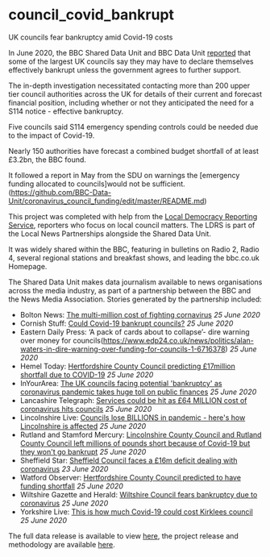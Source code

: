 # council_covid_bankrupt
UK councils fear bankruptcy amid Covid-19 costs

In June 2020, the BBC Shared Data Unit and BBC Data Unit [reported](https://www.bbc.co.uk/news/uk-53069772) that some of the largest UK councils say they may have to declare themselves effectively bankrupt unless the government agrees to further support.

The in-depth investigation necessitated contacting more than 200 upper tier council authorities across the UK for details of their current and forecast financial position, including whether or not they anticipated the need for a S114 notice - effective bankruptcy.

Five councils said S114 emergency spending controls could be needed due to the impact of Covid-19.

Nearly 150 authorities have forecast a combined budget shortfall of at least £3.2bn, the BBC found.

It followed a report in May from the SDU on warnings the [emergency funding allocated to councils]would not be sufficient.(https://github.com/BBC-Data-Unit/coronavirus_council_funding/edit/master/README.md)

This project was completed with help from the [Local Democracy Reporting Service](https://www.bbc.com/lnp/ldrs), reporters who focus on local council matters. The LDRS is part of the Local News Partnerships alongside the Shared Data Unit.

It was widely shared within the BBC, featuring in bulletins on Radio 2, Radio 4, several regional stations and breakfast shows, and leading the bbc.co.uk Homepage.

The Shared Data Unit makes data journalism available to news organisations across the media industry, as part of a partnership between the BBC and the News Media Association. Stories generated by the partnership included:

* Bolton News: [The multi-million cost of fighting cornavirus](https://www.theboltonnews.co.uk/news/18539385.multi-million-cost-fighting-cornavirus/) *25 June 2020*
* Cornish Stuff: [Could Covid-19 bankrupt councils?](https://cornishstuff.com/2020/06/25/could-covid-19-bankrupt-councils/) *25 June 2020*
* Eastern Daily Press: ‘A pack of cards about to collapse’- dire warning over money for councils(https://www.edp24.co.uk/news/politics/alan-waters-in-dire-warning-over-funding-for-councils-1-6716378) *25 June 2020*
* Hemel Today: [Hertfordshire County Council predicting £17million shortfall due to COVID-19](https://www.hemeltoday.co.uk/news/hertfordshire-county-council-predicting-ps17million-shortfall-due-covid-19-2894635) *25 June 2020*
* InYourArea: [The UK councils facing potential 'bankruptcy' as coronavirus pandemic takes huge toll on public finances](https://www.inyourarea.co.uk/news/the-uk-councils-facing-potential-bankruptcy-as-coronavirus-pandemic-takes-huge-toll-on-public-finances/) *25 June 2020*
* Lancashire Telegraph: [Services could be hit as £64 MILLION cost of coronavirus hits councils](https://www.lancashiretelegraph.co.uk/news/18539198.services-hit-64-million-cost-coronavirus-hits-councils/) *25 June 2020*
* Lincolnshire Live: [Councils lose BILLIONS in pandemic - here's how Lincolnshire is affected](https://www.lincolnshirelive.co.uk/news/local-news/councils-lose-billions-pandemic-heres-4254128) *25 June 2020*
* Rutland and Stamford Mercury: [Lincolnshire County Council and Rutland County Council left millions of pounds short because of Covid-19 but they won't go bankrupt](https://www.stamfordmercury.co.uk/news/councils-wont-go-bankrupt-as-a-result-of-covid-19-9114162/) *25 June 2020*
* Sheffield Star: [Sheffield Council faces a £16m deficit dealing with coronavirus](https://www.thestar.co.uk/news/politics/council/sheffield-council-faces-ps16m-deficit-dealing-coronavirus-2892849) *23 June 2020*
* Watford Observer: [Hertfordshire County Council predicted to have funding shortfall](https://www.watfordobserver.co.uk/news/18541060.hertfordshire-county-council-predicted-funding-shortfall/) *25 June 2020*
* Wiltshire Gazette and Herald: [Wiltshire Council fears bankruptcy due to coronavirus](https://www.gazetteandherald.co.uk/news/18540928.wiltshire-council-fears-bankruptcy-due-coronavirus/) *25 June 2020*
* Yorkshire Live: [This is how much Covid-19 could cost Kirklees council](https://www.examinerlive.co.uk/news/west-yorkshire-news/how-much-covid-19-could-18482106) *25 June 2020*


The full data release is available to view [here](https://docs.google.com/spreadsheets/d/1Pw1AKQ5-KOLu_HAbKfSQPvDPCyuNN4J5ra_aX8HQ8cM/edit#gid=375033781), the project release and methodology are available [here](https://docs.google.com/document/d/1vgxyNgMxy7z6O-xapU-pfzwr5GhzNMxbOTDEafQ46fA/edit).
